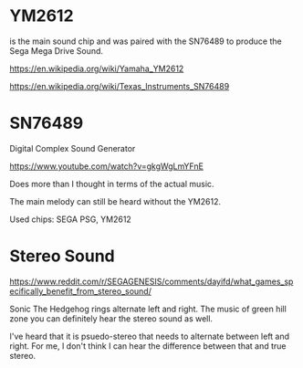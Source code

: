 

# YM2612 
is the main sound chip and was paired with the SN76489 to produce
the Sega Mega Drive Sound.



https://en.wikipedia.org/wiki/Yamaha_YM2612


https://en.wikipedia.org/wiki/Texas_Instruments_SN76489



# SN76489

Digital Complex Sound Generator

https://www.youtube.com/watch?v=gkgWgLmYFnE


Does more than I thought in terms of the actual music.

The main melody can still be heard without the YM2612.


Used chips:     SEGA PSG, YM2612



# Stereo Sound
https://www.reddit.com/r/SEGAGENESIS/comments/dayifd/what_games_specifically_benefit_from_stereo_sound/

Sonic The Hedgehog rings alternate left and right. The music of green hill zone you can definitely hear
the stereo sound as well.

I've heard that it is psuedo-stereo that needs to alternate between left and right. For me, I don't
think I can hear the difference between that and true stereo.


